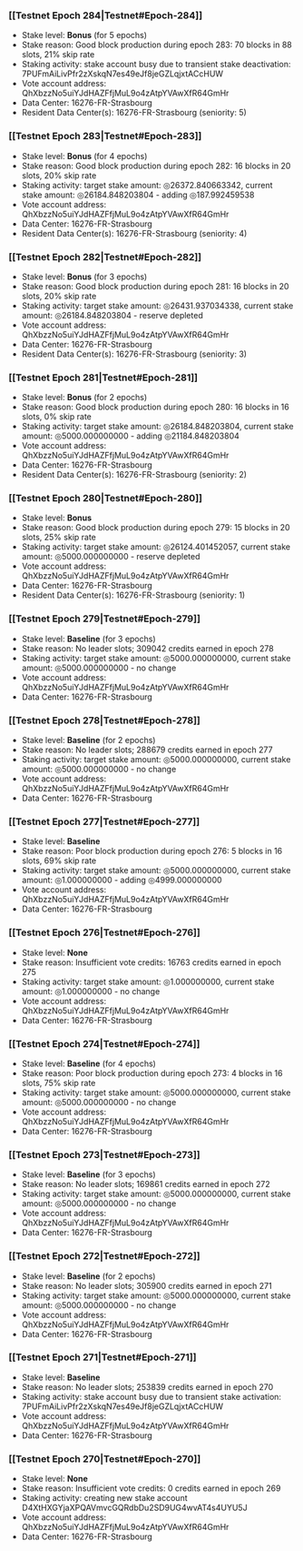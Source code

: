 ### [[Testnet Epoch 284|Testnet#Epoch-284]]
* Stake level: **Bonus** (for 5 epochs)
* Stake reason: Good block production during epoch 283: 70 blocks in 88 slots, 21% skip rate
* Staking activity: stake account busy due to transient stake deactivation: 7PUFmAiLivPfr2zXskqN7es49eJf8jeGZLqjxtACcHUW
* Vote account address: QhXbzzNo5uiYJdHAZFfjMuL9o4zAtpYVAwXfR64GmHr
* Data Center: 16276-FR-Strasbourg
* Resident Data Center(s): 16276-FR-Strasbourg (seniority: 5)
### [[Testnet Epoch 283|Testnet#Epoch-283]]
* Stake level: **Bonus** (for 4 epochs)
* Stake reason: Good block production during epoch 282: 16 blocks in 20 slots, 20% skip rate
* Staking activity: target stake amount: ◎26372.840663342, current stake amount: ◎26184.848203804 - adding ◎187.992459538
* Vote account address: QhXbzzNo5uiYJdHAZFfjMuL9o4zAtpYVAwXfR64GmHr
* Data Center: 16276-FR-Strasbourg
* Resident Data Center(s): 16276-FR-Strasbourg (seniority: 4)
### [[Testnet Epoch 282|Testnet#Epoch-282]]
* Stake level: **Bonus** (for 3 epochs)
* Stake reason: Good block production during epoch 281: 16 blocks in 20 slots, 20% skip rate
* Staking activity: target stake amount: ◎26431.937034338, current stake amount: ◎26184.848203804 - reserve depleted
* Vote account address: QhXbzzNo5uiYJdHAZFfjMuL9o4zAtpYVAwXfR64GmHr
* Data Center: 16276-FR-Strasbourg
* Resident Data Center(s): 16276-FR-Strasbourg (seniority: 3)
### [[Testnet Epoch 281|Testnet#Epoch-281]]
* Stake level: **Bonus** (for 2 epochs)
* Stake reason: Good block production during epoch 280: 16 blocks in 16 slots, 0% skip rate
* Staking activity: target stake amount: ◎26184.848203804, current stake amount: ◎5000.000000000 - adding ◎21184.848203804
* Vote account address: QhXbzzNo5uiYJdHAZFfjMuL9o4zAtpYVAwXfR64GmHr
* Data Center: 16276-FR-Strasbourg
* Resident Data Center(s): 16276-FR-Strasbourg (seniority: 2)
### [[Testnet Epoch 280|Testnet#Epoch-280]]
* Stake level: **Bonus**
* Stake reason: Good block production during epoch 279: 15 blocks in 20 slots, 25% skip rate
* Staking activity: target stake amount: ◎26124.401452057, current stake amount: ◎5000.000000000 - reserve depleted
* Vote account address: QhXbzzNo5uiYJdHAZFfjMuL9o4zAtpYVAwXfR64GmHr
* Data Center: 16276-FR-Strasbourg
* Resident Data Center(s): 16276-FR-Strasbourg (seniority: 1)
### [[Testnet Epoch 279|Testnet#Epoch-279]]
* Stake level: **Baseline** (for 3 epochs)
* Stake reason: No leader slots; 309042 credits earned in epoch 278
* Staking activity: target stake amount: ◎5000.000000000, current stake amount: ◎5000.000000000 - no change
* Vote account address: QhXbzzNo5uiYJdHAZFfjMuL9o4zAtpYVAwXfR64GmHr
* Data Center: 16276-FR-Strasbourg
### [[Testnet Epoch 278|Testnet#Epoch-278]]
* Stake level: **Baseline** (for 2 epochs)
* Stake reason: No leader slots; 288679 credits earned in epoch 277
* Staking activity: target stake amount: ◎5000.000000000, current stake amount: ◎5000.000000000 - no change
* Vote account address: QhXbzzNo5uiYJdHAZFfjMuL9o4zAtpYVAwXfR64GmHr
* Data Center: 16276-FR-Strasbourg
### [[Testnet Epoch 277|Testnet#Epoch-277]]
* Stake level: **Baseline**
* Stake reason: Poor block production during epoch 276: 5 blocks in 16 slots, 69% skip rate
* Staking activity: target stake amount: ◎5000.000000000, current stake amount: ◎1.000000000 - adding ◎4999.000000000
* Vote account address: QhXbzzNo5uiYJdHAZFfjMuL9o4zAtpYVAwXfR64GmHr
* Data Center: 16276-FR-Strasbourg
### [[Testnet Epoch 276|Testnet#Epoch-276]]
* Stake level: **None**
* Stake reason: Insufficient vote credits: 16763 credits earned in epoch 275
* Staking activity: target stake amount: ◎1.000000000, current stake amount: ◎1.000000000 - no change
* Vote account address: QhXbzzNo5uiYJdHAZFfjMuL9o4zAtpYVAwXfR64GmHr
* Data Center: 16276-FR-Strasbourg
### [[Testnet Epoch 274|Testnet#Epoch-274]]
* Stake level: **Baseline** (for 4 epochs)
* Stake reason: Poor block production during epoch 273: 4 blocks in 16 slots, 75% skip rate
* Staking activity: target stake amount: ◎5000.000000000, current stake amount: ◎5000.000000000 - no change
* Vote account address: QhXbzzNo5uiYJdHAZFfjMuL9o4zAtpYVAwXfR64GmHr
* Data Center: 16276-FR-Strasbourg
### [[Testnet Epoch 273|Testnet#Epoch-273]]
* Stake level: **Baseline** (for 3 epochs)
* Stake reason: No leader slots; 169861 credits earned in epoch 272
* Staking activity: target stake amount: ◎5000.000000000, current stake amount: ◎5000.000000000 - no change
* Vote account address: QhXbzzNo5uiYJdHAZFfjMuL9o4zAtpYVAwXfR64GmHr
* Data Center: 16276-FR-Strasbourg
### [[Testnet Epoch 272|Testnet#Epoch-272]]
* Stake level: **Baseline** (for 2 epochs)
* Stake reason: No leader slots; 305900 credits earned in epoch 271
* Staking activity: target stake amount: ◎5000.000000000, current stake amount: ◎5000.000000000 - no change
* Vote account address: QhXbzzNo5uiYJdHAZFfjMuL9o4zAtpYVAwXfR64GmHr
* Data Center: 16276-FR-Strasbourg
### [[Testnet Epoch 271|Testnet#Epoch-271]]
* Stake level: **Baseline**
* Stake reason: No leader slots; 253839 credits earned in epoch 270
* Staking activity: stake account busy due to transient stake activation: 7PUFmAiLivPfr2zXskqN7es49eJf8jeGZLqjxtACcHUW
* Vote account address: QhXbzzNo5uiYJdHAZFfjMuL9o4zAtpYVAwXfR64GmHr
* Data Center: 16276-FR-Strasbourg
### [[Testnet Epoch 270|Testnet#Epoch-270]]
* Stake level: **None**
* Stake reason: Insufficient vote credits: 0 credits earned in epoch 269
* Staking activity: creating new stake account D4XtHXGYjaXPQAVmvcGQRdbDu2SD9UG4wvAT4s4UYU5J
* Vote account address: QhXbzzNo5uiYJdHAZFfjMuL9o4zAtpYVAwXfR64GmHr
* Data Center: 16276-FR-Strasbourg
